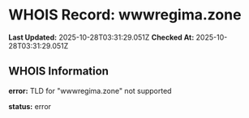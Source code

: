 # WHOIS Record: wwwregima.zone

**Last Updated:** 2025-10-28T03:31:29.051Z
**Checked At:** 2025-10-28T03:31:29.051Z

## WHOIS Information

**error:** TLD for "wwwregima.zone" not supported

**status:** error

